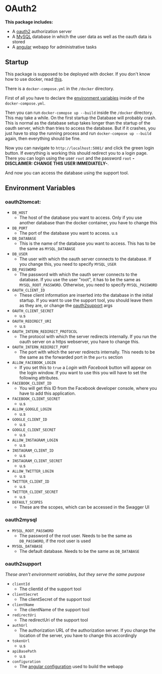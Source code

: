 # OAuth2

**This package includes:**
 - A [oauth2](https://oauth.net/2/) authorization server
 - A [MySQL](https://www.mysql.com/) database in which the user data as well as the oauth data is stored
 - A [angular](https://angular.io/) webapp for administrative tasks
 
## Startup
 
This package is supposed to be deployed with docker. If you don't know how to use docker, read [this](https://docs.docker.com/get-started/).

There is a `docker-compose.yml` in the `/docker` directory.

First of all you have to declare the [environment variables](#environment-variables) inside of the `docker-compose.yml`.


Then you can run `docker-comopse up --build` inside the `/docker` directory. This may take a while. On the first startup the Database will probably crash. This is normal as the database setup takes longer than the startup of the oauth server, which than tries to access the database.
But if it crashes, you just have to stop the running process and run `docker-compose up --build` again, then everything should be fine.

Now you can navigate to `http://localhost:5001/` and click the green login button.
If everything is working this should redirect you to a login page.
There you can login using the user `root` and the password `root` **-DISCLAIMER: CHANGE THIS USER IMMEDIATELY-**.

And now you can access the database using the support tool.

## Environment Variables

### oauth2tomcat:
- `DB_HOST` 
    - The host of the database you want to access.
    Only if you use another database than the docker container, you have to change this
- `DB_PORT` 
    - The port of the database you want to access. u.s
- `DB_DATABASE`
    - This is the name of the database you want to access.
    This has to be the same as `MYSQL_DATABASE`
- `DB_USER`
    - The user with which the oauth server connects to the database.
    If you change this, you need to specify `MYSQL_USER`
- `DB_PASSWORD`
    - The password with which the oauth server connects to the database.
    If you use the user "root", it has to be the same as `MYSQL_ROOT_PASSWORD`.
    Otherwise, you need to specify `MYSQL_PASSWORD`
- `OAUTH_CLIENT_ID`
    - These client information are inserted into the database in the initial startup.
    If you want to use the support tool, you should leave them as they are, or change the [oauth2support](#oauth2support) args 
- `OAUTH_CLIENT_SECRET` 
    - u.s
- `OAUTH_REDIRECT_URI` 
    - u.s
- `OAUTH_INTERN_REDIRECT_PROTOCOL` 
    - The protocol with which the server redirects internally. If you run the oauth server on a https webserver, you have to change this.
- `OAUTH_INTERN_REDIRECT_PORT`
    - The port with which the server redirects internally. This needs to be the same as the forwarded port in the `ports` section
- `ALLOW_FACEBOOK_LOGIN`
    - If you set this to `true` a _Login with Facebook_ button will appear on the login window.
    If you want to use this you will have to set the following attributes.
- `FACEBOOK_CLIENT_ID` 
    - You will get this ID from the Facebook developer console, where you have to add this application.
- `FACEBOOK_CLIENT_SECRET`
    - u.s
- `ALLOW_GOOGLE_LOGIN`
    - u.s
- `GOOGLE_CLIENT_ID`
    - u.s
- `GOOGLE_CLIENT_SECRET`
    - u.s
- `ALLOW_INSTAGRAM_LOGIN`
    - u.s
- `INSTAGRAM_CLIENT_ID`
    - u.s
- `INSTAGRAM_CLIENT_SECRET`
    - u.s
- `ALLOW_TWITTER_LOGIN`
    - u.s
- `TWITTER_CLIENT_ID`
    - u.s
- `TWITTER_CLIENT_SECRET`
    - u.s
- `DEFAULT_SCOPES`
    - These are the scopes, which can be accessed in the Swagger UI
    
### oauth2mysql

- `MYSQL_ROOT_PASSWORD`
    - The password of the root user. Needs to be the same as `DB_PASSWORD`, if the root user is used
- `MYSQL_DATABASE`
    - The default database. Needs to be the same as `DB_DATABASE`

### oauth2support

_These aren't environment variables, but they serve the same purpose_

- `clientId`
    - The clientId of the support tool
- `clientSecret`
    - The clientSecret of the support tool
- `clientName`
    - The clientName of the support tool
- `redirectUri`
    - The redirectUri of the support tool
- `authUrl`
    - The authorization URL of the authorization server.
    If you change the location of the server, you have to change this accordingly
- `tokenUrl`
    - u.s
- `apiBasePath`
    - u.s
- `configuration`
    - The [angular configuration](https://github.com/angular/angular-cli/wiki/stories-application-environments) used to build the webapp
